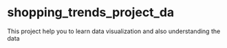 # shopping_trends_project_da
This project help you to learn data visualization and also understanding the data
